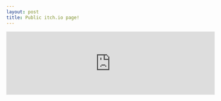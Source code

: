 ```yaml
---
layout: post
title: Public itch.io page!
---
```




<iframe frameborder="0" src="https://itch.io/embed/422120?bg_color=222&amp;fg_color=fff&amp;link_color=bc5bfa&amp;border_color=191919" width="552" height="167"></iframe>

